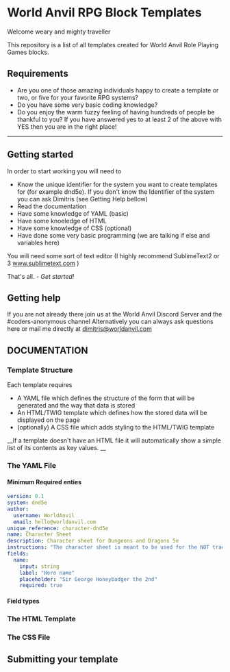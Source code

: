 # World Anvil RPG Block Templates 
Welcome weary and mighty traveller

This repository is a list of all templates created for World Anvil Role Playing Games blocks. 

## Requirements
- Are you one of those amazing individuals happy to create a template or two, or five for your favorite RPG systems? 
- Do you have some very basic coding knowledge? 
- Do you enjoy the warm fuzzy feeling of having hundreds of people be thankful to you? 
If you have answered yes to at least 2 of the above with YES then you are in the right place! 

----
## Getting started
In order to start working you will need to 
- Know the unique identifier for the system you want to create templates for (for example dnd5e). If you don't know the Identifier of the system you can ask Dimitris (see Getting Help bellow) 
- Read the documentation 
- Have some knowledge of YAML (basic)
- Have some knoeledge of HTML 
- Have some knowledge of CSS (optional)
- Have done some very basic programming (we are talking if else and variables here)

You will need some sort of text editor (I highly recommend SublimeText2 or 3 www.sublimetext.com )

That's all. - _Get started!_

## Getting help
If you are not already there join us at the World Anvil Discord Server and the #coders-anonymous channel
Alternatively you can always ask questions here or mail me directly at dimitris@worldanvil.com 

## DOCUMENTATION 

### Template Structure
Each template requires 
- A YAML file which defines the structure of the form that will be generated and the way that data is stored
- An HTML/TWIG template which defines how the stored data will be displayed on the page
- (optionally) A CSS file which adds styling to the HTML/TWIG template

__If a template doesn't have an HTML file it will automatically show a simple list of its contents as key values. __

### The YAML File
#### Minimum Required enties

```yaml
version: 0.1
system: dnd5e
author: 
  username: WorldAnvil
  email: hello@worldanvil.com
unique_reference: character-dnd5e
name: Character Sheet
description: Character sheet for Dungeons and Dragons 5e
instructions: "The character sheet is meant to be used for the NOT trackable resources. Things like Curent HP, XP, Temporary HP, Ammunition, Class Resource, Spells remaining etc. will be tracked and used via the Campaign manager and the Digital Storyteller Screen (DSTS)"
fields:
  name:
    input: string
    label: "Hero name"
    placeholder: "Sir George Honeybadger the 2nd"
    required: true
```

#### Field types

### The HTML Template

### The CSS File


## Submitting your template


